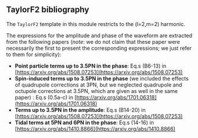 TaylorF2 bibliography
---------------------

The `TaylorF2` template in this module restricts to the (l=2,m=2) harmonic. 

The expressions for the amplitude and phase of the waveform are extracted from the following papers (_note_: we do not claim that these paper were necessarily the first to present the corresponding expressions; we just refer to them for simplicity):

- __Point particle terms up to 3.5PN in the phase__: Eq.s (B6-13) in [https://arxiv.org/abs/1508.07253](https://arxiv.org/abs/1508.07253)
- __Spin-induced terms up to 3.5PN in the phase__ (we included the effects of quadrupole corrections at 3PN, but we neglected quadrupole and octupole corrections at 3.5PN, which are given as well in the same paper) : Eq.s (0.5a-c) in [https://arxiv.org/abs/1701.06318](https://arxiv.org/abs/1701.06318)
- __Terms up to 3.5PN in the amplitude__: Eq.s (B14-20) in  [https://arxiv.org/abs/1508.07253](https://arxiv.org/abs/1508.07253)
- __Tidal terms at 5PN and 6PN in the phase__: Eq.s (14-16) in [https://arxiv.org/abs/1410.8866](https://arxiv.org/abs/1410.8866)

